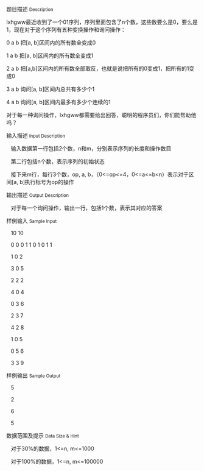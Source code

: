 <div class="panel panel-default">
<div class="area-title">
<span>
题目描述
<small>Description</small>
</span></div>
<div class="panel-body">

<p>lxhgww最近收到了一个01序列，序列里面包含了n个数，这些数要么是0，要么是1，现在对于这个序列有五种变换操作和询问操作：</p>
<p>0 a b 把[a, b]区间内的所有数全变成0</p>
<p>1 a b 把[a, b]区间内的所有数全变成1</p>
<p>2 a b 把[a,b]区间内的所有数全部取反，也就是说把所有的0变成1，把所有的1变成0</p>
<p>3 a b 询问[a, b]区间内总共有多少个1</p>
<p>4 a b 询问[a, b]区间内最多有多少个连续的1</p>
<p>对于每一种询问操作，lxhgww都需要给出回答，聪明的程序员们，你们能帮助他吗？</p>

</div>
</div>

<div class="panel panel-default">
<div class="area-title">
<span>
输入描述
<small>Input Description</small>
</span></div>
<div class="panel-body">
<p>   输入数据第一行包括2个数，n和m，分别表示序列的长度和操作数目</p>
<p>   第二行包括n个数，表示序列的初始状态</p>
<p>   接下来m行，每行3个数，op, a, b，（0&lt;=op&lt;=4，0&lt;=a&lt;=b&lt;n）表示对于区间[a, b]执行标号为op的操作</p>

</div>
</div>
<div  class="panel panel-default">
<div class="area-title">
<span>
输出描述
<small>Output Description</small>
</span></div>
<div class="panel-body">

<p>&nbsp; &nbsp;对于每一个询问操作，输出一行，包括1个数，表示其对应的答案</p>

</div>
</div>


<div class="panel panel-default">
<div class="area-title">
<span>
样例输入
<small>Sample Input</small>
</span></div>
<div class="panel-body">
<p>   10 10</p>
<p>   0 0 0 1 1 0 1 0 1 1</p>
<p>   1 0 2</p>
<p>   3 0 5</p>
<p>   2 2 2</p>
<p>   4 0 4</p>
<p>   0 3 6</p>
<p>   2 3 7</p>
<p>   4 2 8</p>
<p>   1 0 5</p>
<p>   0 5 6</p>
<p>   3 3 9</p>

</div>
</div>

<div class="panel panel-default">
<div class="area-title">
<span>
样例输出
<small>Sample Output</small>
</span></div>
<div class="panel-body">
<p>   5</p>
<p>   2</p>
<p>   6</p>
<p>   5</p>

</div>
</div>

<div class="panel panel-default">
<div class="area-title">
<span>
数据范围及提示
<small>Data Size & Hint</small>
</span></div>
<div class="panel-body">
<p>   对于30%的数据，1&lt;=n, m&lt;=1000</p>
<p>   对于100%的数据，1&lt;=n, m&lt;=100000</p>
</div>
</div>